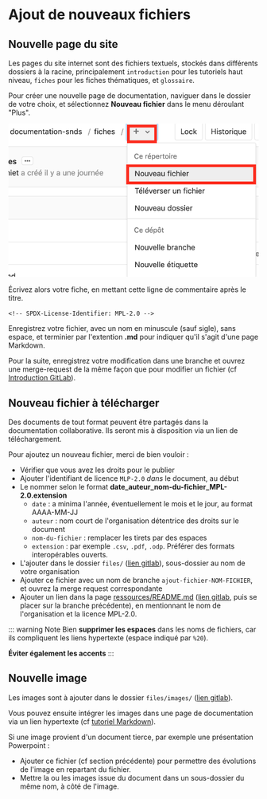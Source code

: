 # Ajout de nouveaux fichiers
<!-- SPDX-License-Identifier: MPL-2.0 -->  

## Nouvelle page du site

Les pages du site internet sont des fichiers textuels, stockés dans différents dossiers à la racine, principalement `introduction` pour les tutoriels haut niveau, `fiches` pour les fiches thématiques, et `glossaire`.

Pour créer une nouvelle page de documentation, naviguer dans le dossier de votre choix, et sélectionnez **Nouveau fichier** dans le menu déroulant "Plus".

![Nouveau fichier](../files/images/tutoriel_gitlab/nouveau_fichier.png)

Écrivez alors votre fiche, en mettant cette ligne de commentaire après le titre.
```
<!-- SPDX-License-Identifier: MPL-2.0 -->
```

Enregistrez votre fichier, avec un nom en minuscule (sauf sigle), sans espace, et terminier par l'extention **.md** pour indiquer qu'il s'agit d'une page Markdown.

Pour la suite, enregistrez votre modification dans une branche et ouvrez une merge-request de la même façon que pour modifier un fichier (cf [Introduction GitLab](introduction_gitlab.md)).
 
## Nouveau fichier à télécharger

Des documents de tout format peuvent être partagés dans la documentation collaborative. 
Ils seront mis à disposition via un lien de téléchargement.

Pour ajoutez un nouveau fichier, merci de bien vouloir : 
- Vérifier que vous avez les droits pour le publier 
- Ajouter l'identifiant de licence `MLP-2.0` _dans_ le document, au début
- Le nommer selon le format **date_auteur_nom-du-fichier_MPL-2.0.extension**
    - `date` : a minima l'année, éventuellement le mois et le jour, au format AAAA-MM-JJ 
    - `auteur` : nom court de l'organisation détentrice des droits sur le document
    - `nom-du-fichier` : remplacer les tirets par des espaces
    - `extension` : par exemple `.csv`, `.pdf`, `.odp`. Préférer des formats interopérables ouverts.
- L'ajouter dans le dossier `files/` ([lien gitlab](https://gitlab.com/healthdatahub/documentation-snds/tree/master/files/)), sous-dossier au nom de votre organisation
- Ajouter ce fichier avec un nom de branche `ajout-fichier-NOM-FICHIER`, et ouvrez la merge request correspondante
- Ajouter un lien dans la page [ressources/README.md](../ressources/README.md) ([lien gitlab](https://gitlab.com/healthdatahub/documentation-snds/tree/master/ressources/README.md), puis se placer sur la branche précédente), 
en mentionnant le nom de l'organisation et la licence MPL-2.0.

::: warning Note
Bien **supprimer les espaces** dans les noms de fichiers, car ils compliquent les liens hypertexte (espace indiqué par `%20`). 

**Éviter également les accents**
:::

## Nouvelle image

Les images sont à ajouter dans le dossier `files/images/` ([lien gitlab](https://gitlab.com/healthdatahub/documentation-snds/tree/master/images)). 

Vous pouvez ensuite intégrer les images dans une page de documentation via un lien hypertexte (cf [tutoriel Markdown](tutoriel_markdown.md#lien-hypertexte)).

Si une image provient d'un document tierce, par exemple une présentation Powerpoint :
- Ajouter ce fichier (cf section précédente) pour permettre des évolutions de l'image en repartant du fichier.
- Mettre la ou les images issue du document dans un sous-dossier du même nom, à côté de l'image. 
